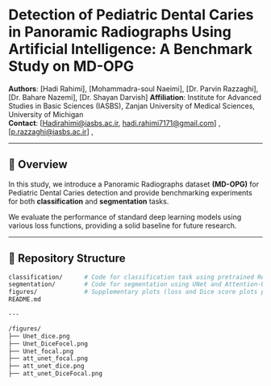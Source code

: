 # Detection of Pediatric Dental Caries in Panoramic Radiographs Using Artificial Intelligence: A Benchmark Study on MD-OPG

**Authors**: [Hadi Rahimi], [Mohammadra-soul Naeimi], [Dr. Parvin Razzaghi], [Dr. Bahare Nazemi], [Dr. Shayan Darvish] 
**Affiliation**: Institute for Advanced Studies in Basic Sciences (IASBS), Zanjan University of Medical Sciences, University of
Michigan  
**Contact**: [Hadirahimi@iasbs.ac.ir, hadi.rahimi7171@gmail.com] ,[p.razzaghi@iasbs.ac.ir] , 


---

## 📌 Overview

In this study, we introduce a Panoramic Radiographs dataset **(MD-OPG)** for Pediatric Dental Caries detection and provide benchmarking experiments for both **classification** and **segmentation** tasks.

We evaluate the performance of standard deep learning models using various loss functions, providing a solid baseline for future research.

---

## 📁 Repository Structure

```bash
classification/      # Code for classification task using pretrained ResNet-18 (Keras) + patch extraction code for training this model
segmentation/        # Code for segmentation using UNet and Attention-UNet (Torch) + extracting smile zone images code for these models
figures/             # Supplementary plots (loss and Dice score plots per 3 loss experiments for both segmentation models)
README.md

---

/figures/
├── Unet_dice.png
├── Unet_DiceFocel.png
├── Unet_focal.png
├── att_unet_focal.png
├── att_unet_dice.png
├── att_unet_DiceFocal.png
